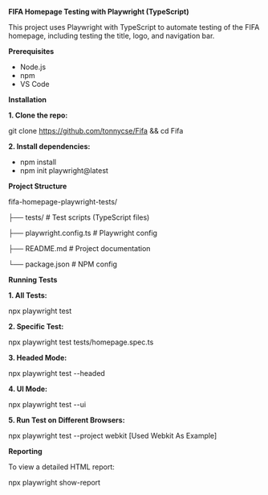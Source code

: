 **FIFA Homepage Testing with Playwright (TypeScript)**

This project uses Playwright with TypeScript to automate testing of the FIFA homepage, including testing the title, logo, and navigation bar. 

**Prerequisites**

- Node.js 
- npm
- VS Code
  
**Installation**

**1. Clone the repo:**

git clone https://github.com/tonnycse/Fifa && cd Fifa

**2. Install dependencies:**

- npm install
- npm init playwright@latest

**Project Structure**

fifa-homepage-playwright-tests/

├── tests/                 # Test scripts (TypeScript files)

├── playwright.config.ts   # Playwright config

├── README.md              # Project documentation

└── package.json           # NPM config

**Running Tests**

**1. All Tests:**

npx playwright test

**2. Specific Test:**

npx playwright test tests/homepage.spec.ts

**3. Headed Mode:**

npx playwright test --headed

**4. UI Mode:**

npx playwright test --ui

**5. Run Test on Different Browsers:**

npx playwright test --project webkit [Used Webkit As Example]

**Reporting**

To view a detailed HTML report:

npx playwright show-report
